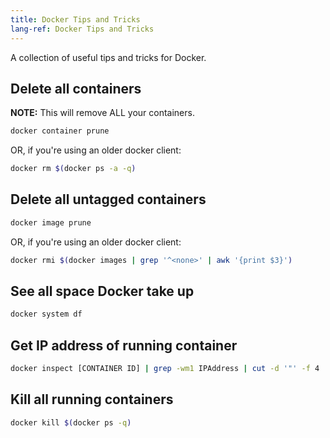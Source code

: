 ```yaml
---
title: Docker Tips and Tricks
lang-ref: Docker Tips and Tricks
---
```



A collection of useful tips and tricks for Docker.

## Delete all containers

**NOTE:** This will remove ALL your containers.

```sh
docker container prune
```

OR, if you're using an older docker client:

```sh
docker rm $(docker ps -a -q)
```

## Delete all untagged containers

```sh
docker image prune
```

OR, if you're using an older docker client:

```sh
docker rmi $(docker images | grep '^<none>' | awk '{print $3}')
```

## See all space Docker take up

```sh
docker system df
```

## Get IP address of running container

```sh
docker inspect [CONTAINER ID] | grep -wm1 IPAddress | cut -d '"' -f 4
```

## Kill all running containers

```sh
docker kill $(docker ps -q)
```
